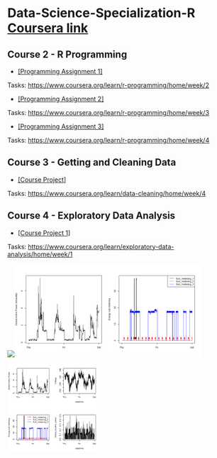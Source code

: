 # Data-Science-Specialization-R [Coursera link](https://www.coursera.org/specializations/jhu-data-science)

## Course 2 - R Programming

* [[Programming Assignment 1]](/Data-Science-Specialization-Coursera/Course-2-R-programming/Programming-Assignment-1)

Tasks: https://www.coursera.org/learn/r-programming/home/week/2

* [[Programming Assignment 2]](/Data-Science-Specialization-Coursera/Course-2-R-programming/Programming-Assignment-2)

Tasks: https://www.coursera.org/learn/r-programming/home/week/3

* [[Programming Assignment 3]](/Data-Science-Specialization-Coursera/Course-2-R-programming/Programming-Assignment-3)

Tasks: https://www.coursera.org/learn/r-programming/home/week/4

## Course 3 - Getting and Cleaning Data
* [[Course Project]](/Data-Science-Specialization-Coursera/Course-3-Getting-and-Cleaning-Data/Course-Project)

Tasks: https://www.coursera.org/learn/data-cleaning/home/week/4

## Course 4 - Exploratory Data Analysis
* [[Course Project 1]](/Data-Science-Specialization-Coursera/Course-4-Exploratory-Data-Analysis/Course-Project-1) 

Tasks: https://www.coursera.org/learn/exploratory-data-analysis/home/week/1

<img src="/images/example1.png" height="210"/><img src="/Data-Science-Specialization-Coursera/Course-4-Exploratory-Data-Analysis/Course-Project-1/plot2.png" height="210"/><img src="/Data-Science-Specialization-Coursera/Course-4-Exploratory-Data-Analysis/Course-Project-1/plot3.png" height="210"/><img src="/Data-Science-Specialization-Coursera/Course-4-Exploratory-Data-Analysis/Course-Project-1/plot4.png" height="210"/>
